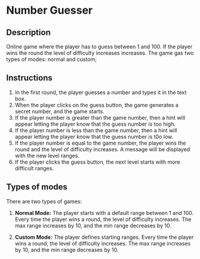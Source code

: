 # Number Guesser
## Description
Online game where the player has to guess between 1 and 100.
If the player wins the round the level of difficulty increases increases.
The game gas two types of modes: normal and custom;

## Instructions
1. In the first round, the player guesses a number and types it in the text box.
2. When the player clicks on the guess button, the game generates a secret number, and the game starts.
3. If the player number is greater than the game number, then a hint will appear letting the player know that the guess number is too high.
4. If the player number is less than the game number, then a hint will appear letting the player know that the guess number is t0o low.
5. If the player number is equal to the game number, the player wins the round and the level of difficulty increases. A message will be displayed with the new level ranges.
6. If the player clicks the guess button, the next level starts with more difficult ranges.

## Types of modes
There are two types of games:
1. **Normal Mode:** The player starts with a default range between 1 and 100. Every time the player wins a round, the level of difficulty increases. The max range increases by 10, and the min range decreases by 10.

2. **Custom Mode:** The player defines starting ranges. Every time the player wins a round, the level of difficulty increases. The max range increases by 10, and the min range decreases by 10.
